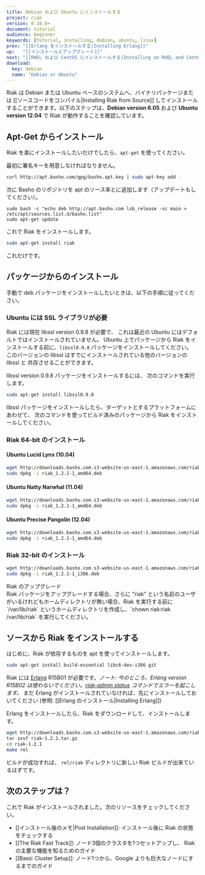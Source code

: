 ```yaml
---
title: Debian および Ubuntu にインストールする
project: riak
version: 0.10.0+
document: tutorial
audience: beginner
keywords: [tutorial, installing, debian, ubuntu, linux]
prev: "[[Erlang をインストールする|Installing Erlang]]"
up:   "[[インストールとアップグレード]]"
next: "[[RHEL および CentOS にインストールする|Installing on RHEL and CentOS]]"
download: 
  key: debian
  name: "Debian or Ubuntu"
---
```


Riak は Debian または Ubuntu ベースのシステムへ、バイナリパッケージまたは [[ソースコードをコンパイル|Installing Riak from Source]] してインストールすることができます。以下のステップは、**Debian version 6.05** および **Ubuntu version 12.04** で Riak が動作することを確認しています。

Apt-Get からインストール
-----------------------

Riak を楽にインストールしたいだけでしたら、`apt-get` を使ってください。

最初に署名キーを用意しなければなりません。

```bash
curl http://apt.basho.com/gpg/basho.apt.key | sudo apt-key add -
```

次に Basho のリポジトリを apt のソース率とに追加します（アップデートもしてください）。

```
sudo bash -c "echo deb http://apt.basho.com lsb_release -sc main > /etc/apt/sources.list.d/basho.list"
sudo apt-get update
```

これで Riak をインストールします。

```bash
sudo apt-get install riak
```

これだけです。

パッケージからのインストール
-----------------------

手動で deb パッケージをインストールしたいときは、以下の手順に従ってください。

### Ubuntu には SSL ライブラリが必要

Riak には現在 libssl version 0.9.8 が必要で、
これは最近の Ubuntu にはデフォルトではインストールされていません。
Ubuntu 上でパッケージから Riak をインストールする前に、`libssl0.9.8` パッケージをインストールしてください。
このバージョンの libssl はすでにインストールされている他のバージョンの libssl と
共存させることができます。

libssl version 0.9.8 パッケージをインストールするには、
次のコマンドを実行します。

```bash
sudo apt-get install libssl0.9.8
```

libssl パッケージをインストールしたら、ターゲットとするプラットフォームにあわせて、
次のコマンドを使ってビルド済みのパッケージから Riak をインストールしてください。

### Riak 64-bit のインストール

#### Ubuntu Lucid Lynx (10.04)

```bash
wget http://downloads.basho.com.s3-website-us-east-1.amazonaws.com/riak/1.2/1.2.1/ubuntu/lucid/riak_1.2.1-1_amd64.deb
sudo dpkg -i riak_1.2.1-1_amd64.deb
```

#### Ubuntu Natty Narwhal (11.04)

```bash
wget http://downloads.basho.com.s3-website-us-east-1.amazonaws.com/riak/1.2/1.2.1/ubuntu/natty/riak_1.2.1-1_amd64.deb
sudo dpkg -i riak_1.2.1-1_amd64.deb
```

#### Ubuntu Precise Pangolin (12.04)

```bash
wget http://downloads.basho.com.s3-website-us-east-1.amazonaws.com/riak/1.2/1.2.1/ubuntu/precise/riak_1.2.1-1_amd64.deb
sudo dpkg -i riak_1.2.1-1_amd64.deb
```

### Riak 32-bit のインストール

```bash
wget http://downloads.basho.com.s3-website-us-east-1.amazonaws.com/riak/1.2/1.2.1/ubuntu/lucid/riak_1.2.1-1_i386.deb
sudo dpkg -i riak_1.2.1-1_i386.deb
```
<div class="note"><div class="title">Riak のアップグレード</div>Riak パッケージをアップグレードする場合、さらに "riak" という名前のユーザがいるけれどもホームディレクトリが無い場合、Riak を実行する前に `/var/lib/riak` というホームディレクトリを作成し、`chown riak:riak /var/lib/riak` を実行してください。</div>


ソースから Riak をインストールする
---------------------------

はじめに、Riak が依存するものを apt を使ってインストールします。

```bash
sudo apt-get install build-essential libc6-dev-i386 git
```

Riak には [Erlang](http://www.erlang.org/) R15B01 が必要です。*ノート: 今のところ、Erlang version R15B02 は使わないでください。[riak-admin status](https://github.com/basho/riak/issues/227) コマンドでエラーを起こします。*
まだ Erlang がインストールされていなければ、先にインストールしておいてください
 (参照: [[Erlang のインストール|Installing Erlang]])

Erlang をインストールしたら、Riak をダウンロードして、インストールします。

```bash
wget http://downloads.basho.com.s3-website-us-east-1.amazonaws.com/riak/1.2/1.2.1/riak-1.2.1.tar.gz
tar zxvf riak-1.2.1.tar.gz
cd riak-1.2.1
make rel
```

ビルドが成功すれば、
`rel/riak` ディレクトリに新しい Riak ビルドが出来ているはずです。

次のステップは？
-----------

これで Riak がインストールされました。次のリソースをチェックしてください。

-   [[インストール後のメモ|Post Installation]]: インストール後に Riak の状態をチェックする
-   [[The Riak Fast Track]]: ノード3個のクラスタを1つセットアップし、
    Riak の主要な機能を知るためのガイド
-   [[Basic Cluster Setup]]:
    ノード1つから、Google よりも巨大なノードにするまでのガイド
	